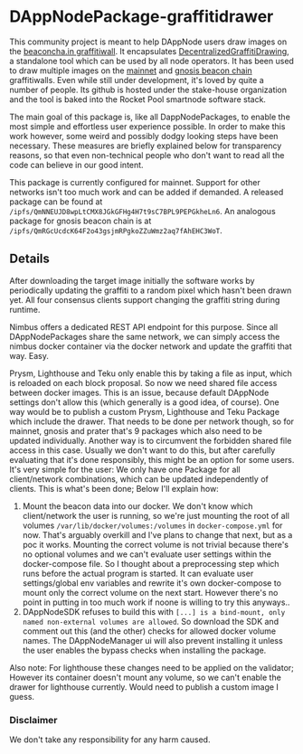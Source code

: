 # DAppNodePackage-graffitidrawer

This community project is meant to help DAppNode users draw images on the [beaconcha.in graffitiwall](https://beaconcha.in/graffitiwall). It encapsulates [DecentralizedGraffitiDrawing](https://github.com/stake-house/DecentralizedGraffitiDrawing), a standalone tool which can be used by all node operators. It has been used to draw multiple images on the [mainnet](https://beaconcha.in/graffitiwall) and [gnosis beacon chain](https://beacon.gnosischain.com/graffitiwall) graffitiwalls. Even while still under development, it's loved by quite a number of people. Its github is hosted under the stake-house organization and the tool is baked into the Rocket Pool smartnode software stack.

The main goal of this package is, like all DappNodePackages, to enable the most simple and effortless user experience possible. In order to make this work however, some weird and possibly dodgy looking steps have been necessary. These measures are briefly explained below for transparency reasons, so that even non-technical people who don't want to read all the code can believe in our good intent.

This package is currently configured for mainnet. Support for other networks isn't too much work and can be added if demanded. A released package can be found at `/ipfs/QmNNEUJD8wpLtCMX8JGkGFHg4H7t9sC7BPL9PEPGkheLn6`. An analogous package for gnosis beacon chain is at `/ipfs/QmRGcUcdcK64F2o43gsjmRPgkoZZuWmz2aq7fAhEHC3WoT`.


## Details
After downloading the target image initially the software works by periodically updating the graffiti to a random pixel which hasn't been drawn yet. All four consensus clients support changing the graffiti string during runtime.

Nimbus offers a dedicated REST API endpoint for this purpose. Since all DAppNodePackages share the same network, we can simply access the nimbus docker container via the docker network and update the graffiti that way. Easy.

Prysm, Lighthouse and Teku only enable this by taking a file as input, which is reloaded on each block proposal. So now we need shared file access between docker images. This is an issue, because default DAppNode settings don't allow this (which generally is a good idea, of course).
One way would be to publish a custom Prysm, Lighthouse and Teku Package which include the drawer. That needs to be done per network though, so for mainnet, gnosis and prater that's 9 packages which also need to be updated individually.
Another way is to circumvent the forbidden shared file access in this case. Usually we don't want to do this, but after carefully evaluating that it's done responsibly, this might be an option for some users. It's very simple for the user: We only have one Package for all client/network combinations, which can be updated independently of clients. This is what's been done; Below I'll explain how:
1. Mount the beacon data into our docker. We don't know which client/network the user is running, so we're just mounting the root of all volumes `/var/lib/docker/volumes:/volumes` in `docker-compose.yml` for now. That's arguably overkill and I've plans to change that next, but as a poc it works. Mounting the correct volume is not trivial because there's no optional volumes and we can't evaluate user settings within the docker-compose file. So I thought about a preprocessing step which runs before the actual program is started. It can evaluate user settings/global env variables and rewrite it's own docker-compose to mount only the correct volume on the next start. However there's no point in putting in too much work if noone is willing to try this anyways..
2. DAppNodeSDK refuses to build this with `[...] is a bind-mount, only named non-external volumes are allowed`. So download the SDK and comment out this (and the other) checks for allowed docker volume names. The DAppNodeManager ui will also prevent installing it unless the user enables the bypass checks when installing the package.

Also note: For lighthouse these changes need to be applied on the validator; However its container doesn't mount any volume, so we can't enable the drawer for lighthouse currently. Would need to publish a custom image I guess.


### Disclaimer
We don't take any responsibility for any harm caused.

